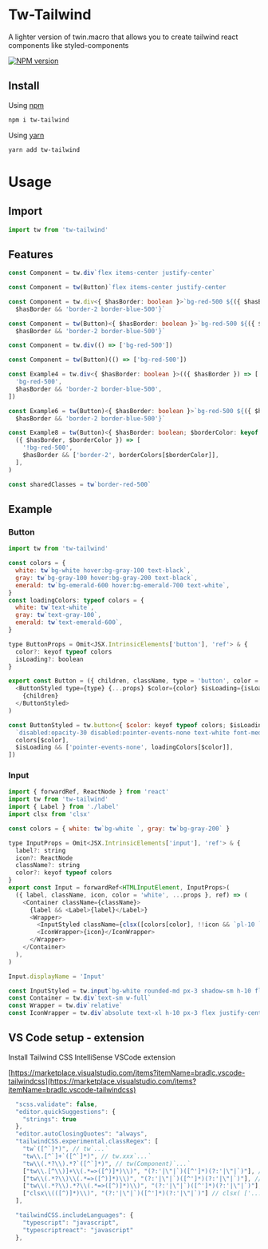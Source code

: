 # Tw-Tailwind

A lighter version of twin.macro that allows you to create tailwind react components like styled-components

[![NPM version][npm-image]][npm-url]

[npm-image]: http://img.shields.io/npm/v/tw-tailwind.svg?style=flat-square
[npm-url]: https://www.npmjs.com/package/tw-tailwind

## Install

Using [npm](http://npmjs.org/package/tw-tailwind)

```bash
npm i tw-tailwind
```

Using [yarn](https://classic.yarnpkg.com/en/package/tw-tailwind)

```bash
yarn add tw-tailwind
```

# Usage

## Import

```js
import tw from 'tw-tailwind'
```

## Features

```js
const Component = tw.div`flex items-center justify-center`
```

```js
const Component = tw(Button)`flex items-center justify-center
```

```ts
const Component = tw.div<{ $hasBorder: boolean }>`bg-red-500 ${({ $hasBorder }) =>
  $hasBorder && 'border-2 border-blue-500'}`
```

```ts
const Component = tw(Button)<{ $hasBorder: boolean }>`bg-red-500 ${({ $hasBorder }) =>
  $hasBorder && 'border-2 border-blue-500'}`
```

```ts
const Component = tw.div(() => ['bg-red-500'])

const Component = tw(Button)(() => ['bg-red-500'])
```

```ts
const Example4 = tw.div<{ $hasBorder: boolean }>(({ $hasBorder }) => [
  'bg-red-500',
  $hasBorder && 'border-2 border-blue-500',
])

const Example6 = tw(Button)<{ $hasBorder: boolean }>`bg-red-500 ${({ $hasBorder }) =>
  $hasBorder && 'border-2 border-blue-500'}`
```

```ts
const Example8 = tw(Button)<{ $hasBorder: boolean; $borderColor: keyof typeof borderColors }>(
  ({ $hasBorder, $borderColor }) => [
    '!bg-red-500',
    $hasBorder && ['border-2', borderColors[$borderColor]],
  ],
)
```

```ts
const sharedClasses = tw`border-red-500`
```

## Example

### Button

```js
import tw from 'tw-tailwind'

const colors = {
  white: tw`bg-white hover:bg-gray-100 text-black`,
  gray: tw`bg-gray-100 hover:bg-gray-200 text-black`,
  emerald: tw`bg-emerald-600 hover:bg-emerald-700 text-white`,
}
const loadingColors: typeof colors = {
  white: tw`text-white`,
  gray: tw`text-gray-100`,
  emerald: tw`text-emerald-600`,
}

type ButtonProps = Omit<JSX.IntrinsicElements['button'], 'ref'> & {
  color?: keyof typeof colors
  isLoading?: boolean
}

export const Button = ({ children, className, type = 'button', color = 'emerald', isLoading, ...props }: ButtonProps) => (
  <ButtonStyled type={type} {...props} $color={color} $isLoading={isLoading} className={className}>
    {children}
  </ButtonStyled>
)

const ButtonStyled = tw.button<{ $color: keyof typeof colors; $isLoading?: boolean }>(({ $isLoading, $color }) => [
  `disabled:opacity-30 disabled:pointer-events-none text-white font-medium rounded-md px-4 h-10 flex items-center relative select-none`,
  colors[$color],
  $isLoading && ['pointer-events-none', loadingColors[$color]],
])
```

### Input

```js
import { forwardRef, ReactNode } from 'react'
import tw from 'tw-tailwind'
import { Label } from './label'
import clsx from 'clsx'

const colors = { white: tw`bg-white `, gray: tw`bg-gray-200` }

type InputProps = Omit<JSX.IntrinsicElements['input'], 'ref'> & {
  label?: string
  icon?: ReactNode
  className?: string
  color?: keyof typeof colors
}
export const Input = forwardRef<HTMLInputElement, InputProps>(
  ({ label, className, icon, color = 'white', ...props }, ref) => (
    <Container className={className}>
      {label && <Label>{label}</Label>}
      <Wrapper>
        <InputStyled className={clsx([colors[color], !!icon && `pl-10 `])} {...props} ref={ref} />
        <IconWrapper>{icon}</IconWrapper>
      </Wrapper>
    </Container>
  ),
)

Input.displayName = 'Input'

const InputStyled = tw.input`bg-white rounded-md px-3 shadow-sm h-10 flex border border-gray-300 items-center w-full pb-px`
const Container = tw.div`text-sm w-full`
const Wrapper = tw.div`relative`
const IconWrapper = tw.div`absolute text-xl h-10 px-3 flex justify-center items-center top-0 left-0`
```

## VS Code setup - extension

Install Tailwind CSS IntelliSense VSCode extension

[https://marketplace.visualstudio.com/items?itemName=bradlc.vscode-tailwindcss](https://marketplace.visualstudio.com/items?itemName=bradlc.vscode-tailwindcss)

```js
  "scss.validate": false,
  "editor.quickSuggestions": {
    "strings": true
  },
  "editor.autoClosingQuotes": "always",
  "tailwindCSS.experimental.classRegex": [
    "tw`([^`]*)", // tw`...`
    "tw\\.[^`]+`([^`]*)", // tw.xxx`...`
    "tw\\(.*?\\).*?`([^`]*)", // tw(Component)`...`
    ["tw\\.[^\\)]+\\(.*=>([^)]*)\\)", "(?:'|\"|`)([^']*)(?:'|\"|`)"], // tw.xxx(()=> ['...'])
    ["tw\\(.*?\\)\\(.*=>([^)]*)\\)", "(?:'|\"|`)([^']*)(?:'|\"|`)"], // tw(Component)(()=> ['...'])
    ["tw\\(.*?\\).*?\\(.*=>([^)]*)\\)", "(?:'|\"|`)([^']*)(?:'|\"|`)"], // tw(Component)<...>(()=> ['...'])
    ["clsx\\(([^)]*)\\)", "(?:'|\"|`)([^']*)(?:'|\"|`)"] // clsx( ['...'])
  ],

  "tailwindCSS.includeLanguages": {
    "typescript": "javascript",
    "typescriptreact": "javascript"
  },
```
